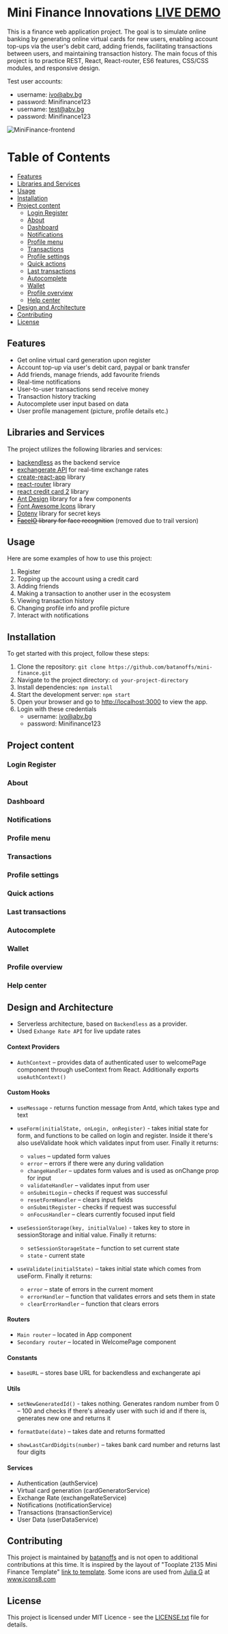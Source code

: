 # Mini Finance Innovations [LIVE DEMO](https://batanoffs.github.io/mini-finance/)

This is a finance web application project. The goal is to simulate online banking by generating online virtual cards for new users, enabling account top-ups via the user's debit card, adding friends, facilitating transactions between users, and maintaining transaction history. The main focus of this project is to practice REST, React, React-router, ES6 features, CSS/CSS modules, and responsive design.

Test user accounts:
- username: ivo@abv.bg
- password: Minifinance123
- username: test@abv.bg
- password: Minifinance123


![MiniFinance-frontend](https://notablepen.backendless.app/api/files/app/AppData/home/homepage.png)


Table of Contents
=================
- [Features](#features)
- [Libraries and Services](#libraries-and-services)
- [Usage](#usage)
- [Installation](#installation)
- [Project content](#project-content)
    - [Login Register](#login-register)
    - [About](#about)
    - [Dashboard](#dashboard)
    - [Notifications](#notifications)
    - [Profile menu](#profile-menu)
    - [Transactions](#transactions)
    - [Profile settings](#profile-settings)
    - [Quick actions](#quick-actions)
    - [Last transactions](#last-transactions)
    - [Autocomplete](#autocomplete)
    - [Wallet](#wallet)
    - [Profile overview](#profile-overview)
    - [Help center](#help-center)
- [Design and Architecture](#design-and-architecture)
- [Contributing](#contributing)
- [License](#license)

## Features
- Get online virtual card generation upon register
- Account top-up via user's debit card, paypal or bank transfer
- Add friends, manage friends, add favourite friends
- Real-time notifications
- User-to-user transactions send receive money
- Transaction history tracking
- Autocomplete user input based on data
- User profile management (picture, profile details etc.)

## Libraries and Services
The project utilizes the following libraries and services:
- [backendless](https://backendless.com/) as the backend service
- [exchangerate API](https://www.exchangerate-api.com/) for real-time exchange rates
- [create-react-app](https://create-react-app.dev/) library
- [react-router](https://reactrouter.com/en/main) library
- [react credit card 2](https://www.npmjs.com/package/react-credit-cards-2) library
- [Ant Design](https://ant.design/) library for a few components
- [Font Awesome Icons](https://fontawesome.com/icons) library
- [Dotenv](https://www.npmjs.com/package/dotenv) library for secret keys
- ~~[FaceIO](https://console.faceio.net) library for face recognition~~ (removed due to trail version)

## Usage
Here are some examples of how to use this project:

1. Register
2. Topping up the account using a credit card
3. Adding friends
4. Making a transaction to another user in the ecosystem
5. Viewing transaction history
6. Changing profile info and profile picture
7. Interact with notifications

## Installation
To get started with this project, follow these steps:

1. Clone the repository: `git clone https://github.com/batanoffs/mini-finance.git`
2. Navigate to the project directory: `cd your-project-directory`
3. Install dependencies: `npm install`
4. Start the development server: `npm start`
5. Open your browser and go to [http://localhost:3000](http://localhost:3000) to view the app.
6. Login with these credentials 
    - username: ivo@abv.bg
    - password: Minifinance123

## Project content
### Login Register
### About
### Dashboard
### Notifications
### Profile menu
### Transactions
### Profile settings
### Quick actions
### Last transactions
### Autocomplete
### Wallet
### Profile overview
### Help center

## Design and Architecture

- Serverless architecture, based on `Backendless` as a provider. 
- Used `Exhange Rate API` for live update rates

#### Context Providers
- `AuthContext` – provides data of authenticated user to welcomePage
component through useContext from React. Additionally exports `useAuthContext()`

#### Custom Hooks
- `useMessage` - returns function message from Antd, which takes type and text
- `useForm(initialState, onLogin, onRegister)` - takes initial state for form,
and functions to be called on login and register. Inside it there's also useValidate hook which validates input from user. Finally it returns:
    - `values` – updated form values
    - `error` – errors if there were any during validation
    - `changeHandler` – updates form values and is used as onChange prop for input
    - `validateHandler` – validates input from user
    - `onSubmitLogin` – checks if request was successful
    - `resetFormHandler` – clears input fields
    - `onSubmitRegister` - checks if request was successful
    - `onFocusHandler` – clears currently focused input field

- `useSessionStorage(key, initialValue)` - takes key to store in sessionStorage
and initial value. Finally it returns:
    - `setSessionStorageState` – function to set current state
    - `state` - current state

- `useValidate(initialStatе)` – takes initial state which comes from useForm. Finally it returns:
    - `error` – state of errors in the current moment
    - `errorHandler` – function that validates errors and sets them in state
    - `clearErrorHandler` – function that clears errors

#### Routers
- `Main router` – located in App component
- `Secondary router` – located in WelcomePage component
#### Constants
- `baseURL` – stores base URL for backendless and exchangerate api
#### Utils
- `setNewGeneratedId()` - takes nothing. Generates random number from 0 – 100
and checks if there's already user with such id and if there is, generates
new one and returns it

- `formatDate(date)` – takes date and returns formatted

- `showLastCardDidgits(number)` – takes bank card number and returns last
four digits


#### Services
- Authentication (authService)
- Virtual card generation (cardGeneratorService)
- Exchange Rate (exchangeRateService)
- Notifications (notificationService)
- Transactions (transactionService)
- User Data (userDataService)


## Contributing
This project is maintained by [batanoffs](https://github.com/batanoffs) and is not open to additional contributions at this time.
It is inspired by the layout of "Tooplate 2135 Mini Finance Template" [link to template](https://www.tooplate.com/view/2135-mini-finance).
Some icons are used from [Julia G](https://icons8.com/illustrations/author/627444) at www.icons8.com

## License
This project is licensed under MIT Licence - see the [LICENSE.txt](https://github.com/batanoffs/mini-finance/blob/main/LICENSE.txt) file for details.



